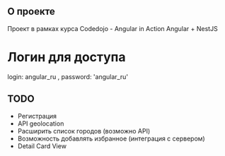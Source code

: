 ## О проекте

Проект в рамках курса Codedojo - Angular in Action
Angular + NestJS

# Логин для доступа

login: angular_ru , password: 'angular_ru'

## TODO

* Регистрация
* API geolocation
* Расширить список городов (возможно API)
* Возможность добавлять избранное (интеграция с сервером)
* Detail Card View

